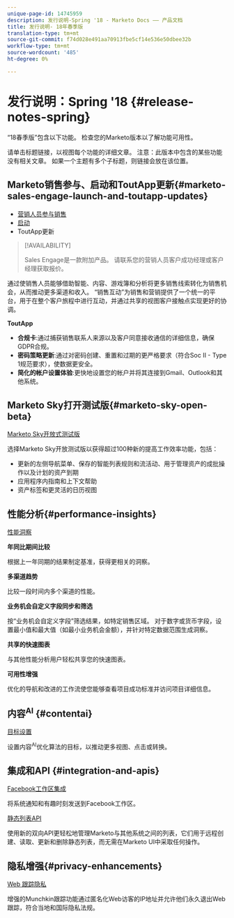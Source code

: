 ```yaml
---
unique-page-id: 14745959
description: 发行说明-Spring '18 - Marketo Docs —— 产品文档
title: 发行说明- 18年春季版
translation-type: tm+mt
source-git-commit: f74d028e491aa70913fbe5cf14e536e50dbee32b
workflow-type: tm+mt
source-wordcount: '485'
ht-degree: 0%

---
```



# 发行说明：Spring &#39;18 {#release-notes-spring}

“18春季版”包含以下功能。 检查您的Marketo版本以了解功能可用性。

请单击标题链接，以视图每个功能的详细文章。 注意：此版本中包含的某些功能没有相关文章。 如果一个主题有多个子标题，则链接会放在该位置。

## Marketo销售参与、启动和ToutApp更新{#marketo-sales-engage-launch-and-toutapp-updates}

* [营销人员参与销售](/help/marketo/product-docs/marketo-sales-connect/getting-started/sales-connect-overview.md)
* [启动](/help/marketo/product-docs/marketo-sales-connect/getting-started/sales-connect-overview.md)
* ToutApp更新

>[!AVAILABILITY]
>
>Sales Engage是一款附加产品。 请联系您的营销人员客户成功经理或客户经理获取报价。

通过使销售人员能够借助智能、内容、游戏簿和分析将更多销售线索转化为销售机会，从而推动更多渠道和收入。 “销售互动”为销售和营销提供了一个统一的平台，用于在整个客户旅程中进行互动，并通过共享的视图客户接触点实现更好的协调。

**ToutApp**

* **合规卡**:通过捕获销售联系人来源以及客户同意接收通信的详细信息，确保GDPR合规。
* **密码策略更新**:通过对密码创建、重置和过期的更严格要求（符合Soc II - Type 1规范要求），使数据更安全。
* **简化的帐户设置体验**:更快地设置您的帐户并将其连接到Gmail、Outlook和其他系统。

## Marketo Sky打开测试版{#marketo-sky-open-beta}

[Marketo Sky开放式测试版](https://help.marketo.com/hc/en-us)

选择Marketo Sky开放测试版以获得超过100种新的提高工作效率功能，包括：

* 更新的左侧导航菜单、保存的智能列表规则和流活动、用于管理资产的成批操作以及计划的资产到期
* 应用程序内指南和上下文帮助
* 资产标签和更灵活的日历视图

## 性能分析{#performance-insights}

[性能洞察](/help/marketo/product-docs/reporting/performance-insights/performance-insights-overview.md)

**年同比期间比较**

根据上一年同期的结果制定基准，获得更相关的洞察。

**多渠道趋势**

比较一段时间内多个渠道的性能。

**业务机会自定义字段同步和筛选**

按“业务机会自定义字段”筛选结果，如特定销售区域。 对于数字或货币字段，设置最小值和最大值（如最小业务机会金额），并针对特定数据范围生成洞察。

**共享的快速图表**

与其他性能分析用户轻松共享您的快速图表。

**可用性增强**

优化的导航和改进的工作流使您能够查看项目成功标准并访问项目详细信息。

## 内容<sup>AI</sup> {#contentai}

[目标设置](/help/marketo/product-docs/predictive-content/getting-started/algorithm-goal-settings.md)

设置内容<sup>AI</sup>优化算法的目标，以推动更多视图、点击或转换。

## 集成和API {#integration-and-apis}

[Facebook工作区集成](/help/marketo/product-docs/administration/additional-integrations/add-workplace-by-facebook-as-a-launchpoint-service.md)

将系统通知和有趣时刻发送到Facebook工作区。

[静态列表API](http://developers.marketo.com/rest-api/assets/static-lists/)

使用新的双向API更轻松地管理Marketo与其他系统之间的列表，它们用于远程创建、读取、更新和删除静态列表，而无需在Marketo UI中采取任何操作。

## 隐私增强{#privacy-enhancements}

[Web 跟踪隐私](http://developers.marketo.com/javascript-api/lead-tracking/)

增强的Munchkin跟踪功能通过匿名化Web访客的IP地址并允许他们永久退出Web跟踪，符合当地和国际隐私法规。
